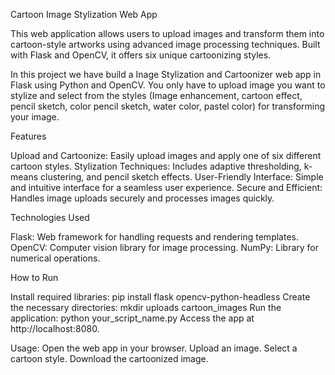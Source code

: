 Cartoon Image Stylization Web App

This web application allows users to upload images and transform them into cartoon-style artworks using advanced image processing techniques. Built with Flask and OpenCV, it offers six unique cartoonizing styles.

In this project we have build a Inage Stylization and Cartoonizer web app in Flask using Python and OpenCV. You only have to upload image you want to stylize and
select from the styles (Image enhancement, cartoon effect, pencil sketch, color pencil sketch, water color, pastel color) for transforming your image.

Features

Upload and Cartoonize: Easily upload images and apply one of six different cartoon styles.
Stylization Techniques: Includes adaptive thresholding, k-means clustering, and pencil sketch effects.
User-Friendly Interface: Simple and intuitive interface for a seamless user experience.
Secure and Efficient: Handles image uploads securely and processes images quickly.

Technologies Used

Flask: Web framework for handling requests and rendering templates.
OpenCV: Computer vision library for image processing.
NumPy: Library for numerical operations.

How to Run

Install required libraries:  pip install flask opencv-python-headless 
Create the necessary directories:  mkdir uploads cartoon_images
Run the application:  python your_script_name.py
Access the app at http://localhost:8080.

Usage:
Open the web app in your browser.
Upload an image.
Select a cartoon style.
Download the cartoonized image.
